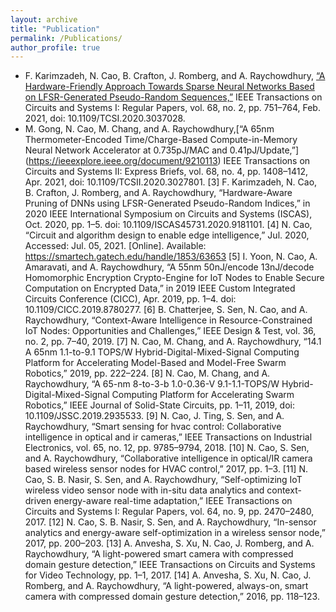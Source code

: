 ```yaml
---
layout: archive
title: "Publication"
permalink: /Publications/
author_profile: true
---
```


* F. Karimzadeh, N. Cao, B. Crafton, J. Romberg, and A. Raychowdhury, [“A Hardware-Friendly Approach Towards Sparse Neural Networks Based on LFSR-Generated Pseudo-Random Sequences,”](https://ieeexplore.ieee.org/document/9264691) IEEE Transactions on Circuits and Systems I: Regular Papers, vol. 68, no. 2, pp. 751–764, Feb. 2021, doi: 10.1109/TCSI.2020.3037028.
* M. Gong, N. Cao, M. Chang, and A. Raychowdhury,[“A 65nm Thermometer-Encoded Time/Charge-Based Compute-in-Memory Neural Network Accelerator at 0.735pJ/MAC and 0.41pJ/Update,”] (https://ieeexplore.ieee.org/document/9210113) IEEE Transactions on Circuits and Systems II: Express Briefs, vol. 68, no. 4, pp. 1408–1412, Apr. 2021, doi: 10.1109/TCSII.2020.3027801.
[3] F. Karimzadeh, N. Cao, B. Crafton, J. Romberg, and A. Raychowdhury, “Hardware-Aware Pruning of DNNs using LFSR-Generated Pseudo-Random Indices,” in 2020 IEEE International Symposium on Circuits and Systems (ISCAS), Oct. 2020, pp. 1–5. doi: 10.1109/ISCAS45731.2020.9181101.
[4] N. Cao, “Circuit and algorithm design to enable edge intelligence,” Jul. 2020, Accessed: Jul. 05, 2021. [Online]. Available: https://smartech.gatech.edu/handle/1853/63653
[5] I. Yoon, N. Cao, A. Amaravati, and A. Raychowdhury, “A 55nm 50nJ/encode 13nJ/decode Homomorphic Encryption Crypto-Engine for IoT Nodes to Enable Secure Computation on Encrypted Data,” in 2019 IEEE Custom Integrated Circuits Conference (CICC), Apr. 2019, pp. 1–4. doi: 10.1109/CICC.2019.8780277.
[6] B. Chatterjee, S. Sen, N. Cao, and A. Raychowdhury, “Context-Aware Intelligence in Resource-Constrained IoT Nodes: Opportunities and Challenges,” IEEE Design & Test, vol. 36, no. 2, pp. 7–40, 2019.
[7] N. Cao, M. Chang, and A. Raychowdhury, “14.1 A 65nm 1.1-to-9.1 TOPS/W Hybrid-Digital-Mixed-Signal Computing Platform for Accelerating Model-Based and Model-Free Swarm Robotics,” 2019, pp. 222–224.
[8] N. Cao, M. Chang, and A. Raychowdhury, “A 65-nm 8-to-3-b 1.0-0.36-V 9.1-1.1-TOPS/W Hybrid-Digital-Mixed-Signal Computing Platform for Accelerating Swarm Robotics,” IEEE Journal of Solid-State Circuits, pp. 1–11, 2019, doi: 10.1109/JSSC.2019.2935533.
[9] N. Cao, J. Ting, S. Sen, and A. Raychowdhury, “Smart sensing for hvac control: Collaborative intelligence in optical and ir cameras,” IEEE Transactions on Industrial Electronics, vol. 65, no. 12, pp. 9785–9794, 2018.
[10] N. Cao, S. Sen, and A. Raychowdhury, “Collaborative intelligence in optical/IR camera based wireless sensor nodes for HVAC control,” 2017, pp. 1–3.
[11] N. Cao, S. B. Nasir, S. Sen, and A. Raychowdhury, “Self-optimizing IoT wireless video sensor node with in-situ data analytics and context-driven energy-aware real-time adaptation,” IEEE Transactions on Circuits and Systems I: Regular Papers, vol. 64, no. 9, pp. 2470–2480, 2017.
[12] N. Cao, S. B. Nasir, S. Sen, and A. Raychowdhury, “In-sensor analytics and energy-aware self-optimization in a wireless sensor node,” 2017, pp. 200–203.
[13] A. Anvesha, S. Xu, N. Cao, J. Romberg, and A. Raychowdhury, “A light-powered smart camera with compressed domain gesture detection,” IEEE Transactions on Circuits and Systems for Video Technology, pp. 1–1, 2017.
[14] A. Anvesha, S. Xu, N. Cao, J. Romberg, and A. Raychowdhury, “A light-powered, always-on, smart camera with compressed domain gesture detection,” 2016, pp. 118–123.

